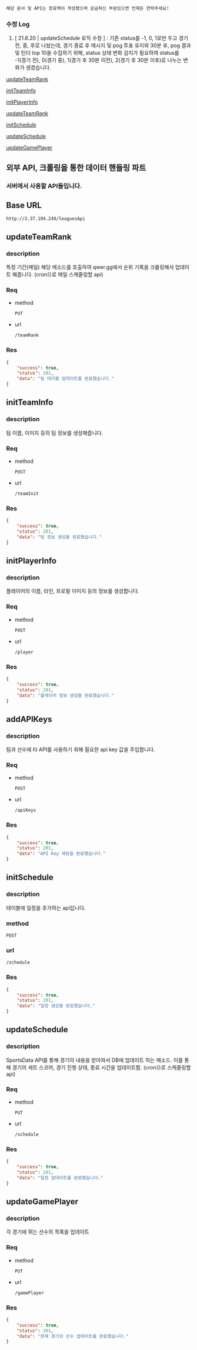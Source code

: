 `해당 문서 및 API는 장효택이 작성했으며 궁금하신 부분있으면 언제든 연락주세요!`

### 수정 Log

1. [ 21.8.20 | updateSchedule 로직 수정 ] : 기존 status를 -1, 0, 1로만 두고 경기 전, 중, 후로 나눴는데, 경기 종료 후 메시지 및 pog 투표 유지와 30분 후, pog 결과 및 틴더 top 10을 수집하기 위해, status 상태 변화 감지가 필요하여 status를 -1(경기 전), 0(경기 중), 1(경기 후 30분 이전), 2(경기 후 30분 이후)로 나누는 변화가 생겼습니다.

[updateTeamRank](#updateTeamRank)

[initTeamInfo](#initTeamInfo)

[initPlayerInfo](#initPlayerInfo)

[updateTeamRank](#updateTeamRank)

[initSchedule](#initSchedule)

[updateSchedule](#updateSchedule)

[updateGamePlayer](#updateGamePlayer)

## 외부 API, 크롤링을 통한 데이터 핸들링 파트

### 서버에서 사용할 API들입니다.

## Base URL

`http://3.37.194.249/leaguesApi`

## updateTeamRank

### description

특정 기간(매일) 해당 메소드를 호출하여 qwer.gg에서 순위 기록을 크롤링해서 업데이트 해줍니다. (cron으로 매일 스케줄링할 api)

### Req

- method

  `PUT`

- url

  `/teamRank`

### Res

```json
{
	"success": true,
	"status": 201,
	"data": "팀 테이블 업데이트를 완료했습니다."
}
```

## initTeamInfo

### description

팀 이름, 이미지 등의 팀 정보를 생성해줍니다.

### Req

- method

  `POST`

- url

  `/teamInit`

### Res

```json
{
	"success": true,
	"status": 201,
	"data": "팀 정보 생성을 완료했습니다."
}
```

## initPlayerInfo

### description

플레이어의 이름, 라인, 프로필 이미지 등의 정보를 생성합니다.

### Req

- method

  `POST`

- url

  `/player`

### Res

```json
{
	"success": true,
	"status": 201,
	"data": "플레이어 정보 생성을 완료했습니다."
}
```

## addAPIKeys

### description

팀과 선수에 타 API를 사용하기 위해 필요한 api key 값을 주입합니다.

### Req

- method

  `POST`

- url

  `/apiKeys`

### Res

```json
{
	"success": true,
	"status": 201,
	"data": "API Key 세팅을 완료했습니다."
}
```

## initSchedule

### description

테이블에 일정을 추가하는 api입니다.

### method

`POST`

### url

`/schedule`

### Res

```json
{
	"success": true,
	"status": 201,
	"data": "일정 생성을 완료했습니다."
}
```

## updateSchedule

### description

SportsData API를 통해 경기의 내용을 받아와서 DB에 업데이트 하는 메소드. 이를 통해 경기의 세트 스코어, 경기 진행 상태, 종료 시간을 업데이트함. (cron으로 스케줄링할 api)

### Req

- method

  `PUT`

- url

  `/schedule`

### Res

```json
{
	"success": true,
	"status": 201,
	"data": "일정 업데이트를 완료했습니다."
}
```

## updateGamePlayer

### description

각 경기에 뛰는 선수의 목록을 업데이트

### Req

- method

  `PUT`

- url

  `/gamePlayer`

### Res

```json
{
	"success": true,
	"status": 201,
	"data": "현재 경기의 선수 업데이트를 완료했습니다."
}
```
